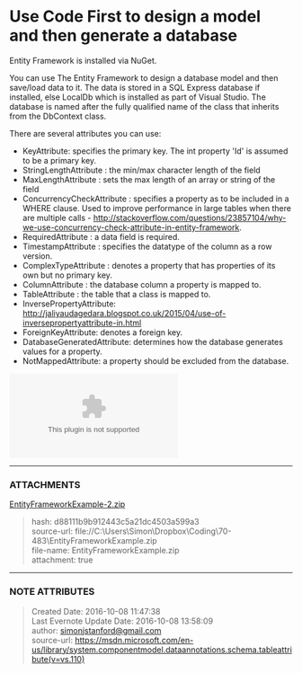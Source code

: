 # Use Code First to design a model and then generate a database

Entity Framework is installed via NuGet.

  

You can use The Entity Framework to design a database model and then save/load
data to it.  The data is stored in a SQL Express database if installed, else
LocalDb which is installed as part of Visual Studio.  The database is named
after the fully qualified name of the class that inherits from the DbContext
class.

  

There are several attributes you can use:

  * KeyAttribute: specifies the primary key. The int property 'Id' is assumed to be a primary key.
  * StringLengthAttribute : the min/max character length of the field
  * MaxLengthAttribute : sets the max length of an array or string of the field
  * ConcurrencyCheckAttribute : specifies a property as to be included in a WHERE clause. Used to improve performance in large tables when there are multiple calls - <http://stackoverflow.com/questions/23857104/why-we-use-concurrency-check-attribute-in-entity-framework>. 
  * RequiredAttribute : a data field is required.
  * TimestampAttribute : specifies the datatype of the column as a row version.
  * ComplexTypeAttribute : denotes a property that has properties of its own but no primary key.
  * ColumnAttribute : the database column a property is mapped to.
  * TableAttribute : the table that a class is mapped to.
  * InversePropertyAttribute: <http://jaliyaudagedara.blogspot.co.uk/2015/04/use-of-inversepropertyattribute-in.html>
  * ForeignKeyAttribute: denotes a foreign key.
  * DatabaseGeneratedAttribute: determines how the database generates values for a property.
  * NotMappedAttribute: a property should be excluded from the database.

  

![noteattachment1][d88111b9b912443c5a21dc4503a599a3]  


---
### ATTACHMENTS
[d88111b9b912443c5a21dc4503a599a3]: media/EntityFrameworkExample-2.zip
[EntityFrameworkExample-2.zip](media/EntityFrameworkExample-2.zip)
>hash: d88111b9b912443c5a21dc4503a599a3  
>source-url: file://C:\Users\Simon\Dropbox\Coding\70-483\EntityFrameworkExample.zip  
>file-name: EntityFrameworkExample.zip  
>attachment: true  

---
### NOTE ATTRIBUTES
>Created Date: 2016-10-08 11:47:38  
>Last Evernote Update Date: 2016-10-08 13:58:09  
>author: simonjstanford@gmail.com  
>source-url: https://msdn.microsoft.com/en-us/library/system.componentmodel.dataannotations.schema.tableattribute(v=vs.110)  